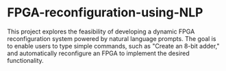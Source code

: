 # FPGA-reconfiguration-using-NLP
This project explores the feasibility of developing a dynamic FPGA reconfiguration system powered by natural language prompts. The goal is to enable users to type simple commands, such as "Create an 8-bit adder," and automatically reconfigure an FPGA to implement the desired functionality.

